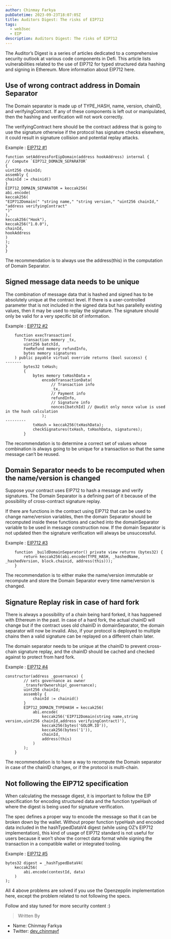 ```yaml
---
author: Chinmay Farkya
pubDatetime: 2023-09-23T18:07:05Z
title: Auditors Digest: The risks of EIP712
tags:
  - web3sec
  - EIP
description: Auditors Digest: The risks of EIP712
---
```


The Auditor’s Digest is a series of articles dedicated to a comprehensive security outlook at various code components in Defi. This article lists vulnerabilities related to the use of EIP712 for typed structured data hashing and signing in Ethereum. More information about EIP712 here.

## Use of wrong contract address in Domain Separator
The Domain separator is made up of TYPE_HASH, name, version, chainID, and verifyingContract. If any of these components is left out or manipulated, then the hashing and verification will not work correctly.

The verifyingContract here should be the contract address that is going to use the signature otherwise if the protocol has signature checks elsewhere, it could result in signature collision and potential replay attacks.

Example : [EIP712 #1](https://solodit.xyz/issues/m-04-verifyingcontract-set-incorrectly-for-eip712-domain-separator-zachobront-none-hook-markdown)
```
function setAddressForEipDomain(address hookAddress) internal {
// Compute `EIP712_DOMAIN_SEPARATOR`
{
uint256 chainId;
assembly {
chainId := chainid()
}
EIP712_DOMAIN_SEPARATOR = keccak256(
abi.encode(
keccak256(
"EIP712Domain(" "string name," "string version," "uint256 chainId," "address verifyingContract"
")"
),
keccak256("Hook"),
keccak256("1.0.0"),
chainId,
hookAddress
)
);
}
}
```
The recommendation is to always use the address(this) in the computation of Domain Separator.

## Signed message data needs to be unique
The combination of message data that is hashed and signed has to be absolutely unique at the contract level. If there is a user-controlled parameter that is not included in the signed data but has parallelly existing values, then it may be used to replay the signature. The signature should only be valid for a very specific bit of information.

Example : [EIP712 #2](https://code4rena.com/reports/2023-01-biconomy#h-07-replay-attack-eip712-signed-transaction)
```
    function execTransaction(
        Transaction memory _tx,
        uint256 batchId,
        FeeRefund memory refundInfo,
        bytes memory signatures
    ) public payable virtual override returns (bool success) {
-------
        bytes32 txHash;
        {
            bytes memory txHashData =
                encodeTransactionData(
                    // Transaction info
                    _tx,
                    // Payment info
                    refundInfo,
                    // Signature info
                    nonces[batchId] // @audit only nonce value is used in the hash calculation
                );
---------
            txHash = keccak256(txHashData);
            checkSignatures(txHash, txHashData, signatures);
        }

```

The recommendation is to determine a correct set of values whose combination is always going to be unique for a transaction so that the same message can’t be reused.

## Domain Separator needs to be recomputed when the name/version is changed
Suppose your contract uses EIP712 to hash a message and verify signatures. The Domain Separator is a defining part of it because of the possibility of cross-contract signature replay.

If there are functions in the contract using EIP712 that can be used to change name/version variables, then the domain Separator should be recomputed inside these functions and cached into the domainSeparator variable to be used in message construction now. If the domain Separator is not updated then the signature verification will always be unsuccessful.

Example : [EIP712 #3](https://solodit.xyz/issues/m-18-if-name-is-changed-then-the-domain-separator-would-be-wrong-code4rena-reserve-reserve-contest-git/)
```
    function _buildDomainSeparator() private view returns (bytes32) {
        return keccak256(abi.encode(TYPE_HASH, _hashedName, _hashedVersion, block.chainid, address(this)));
    }

```
The recommendation is to either make the name/version immutable or recompute and store the Domain Separator every time name/version is changed.

## Signature Replay risk in case of hard fork
There is always a possibility of a chain being hard forked, it has happened with Ethereum in the past. In case of a hard fork, the actual chainID will change but if the contract uses old chainID in domainSeparator, the domain separator will now be invalid. Also, if your protocol is deployed to multiple chains then a valid signature can be replayed on a different chain later.

The domain separator needs to be unique at the chainID to prevent cross-chain signature replay, and the chainID should be cached and checked against to protect from hard fork.

Example : [EIP712 #4](https://code4rena.com/reports/2022-07-golom#m-05-replay-attack-in-case-of-hard-fork)
```
constructor(address _governance) {
        // sets governance as owner
        _transferOwnership(_governance);
        uint256 chainId;
        assembly {
            chainId := chainid()
        }
        EIP712_DOMAIN_TYPEHASH = keccak256(
            abi.encode(
                keccak256('EIP712Domain(string name,string version,uint256 chainId,address verifyingContract)'),
                keccak256(bytes('GOLOM.IO')),
                keccak256(bytes('1')),
                chainId,
                address(this)
            )
        );
    }
```
The recommendation is to have a way to recompute the Domain separator in case of the chainID changes, or if the protocol is multi-chain.

## Not following the EIP712 specification
When calculating the message digest, it is important to follow the EIP specification for encoding structured data and the function typeHash of where the digest is being used for signature verification.

The spec defines a proper way to encode the message so that it can be broken down by the wallet. Without proper function typeHash and encoded data included in the hashTypedDataV4 digest (while using OZ’s EIP712 implementation), this kind of usage of EIP712 standard is not useful for users because it won’t show the correct data format while signing the transaction in a compatible wallet or integrated tooling.

Example : [EIP712 #5](https://www.codehawks.com/report/cllcnja1h0001lc08z7w0orxx#M-01)
```
bytes32 digest = _hashTypedDataV4(
    keccak256(
        abi.encode(contestId, data)
    )
);
```
All 4 above problems are solved if you use the Openzepplin implementation here, except the problem related to not following the specs.

Follow and stay tuned for more security content :)

> Written By
- Name: Chinmay Farkya
- Twitter: [dev_chinmayf](https://twitter.com/dev_chinmayf)
